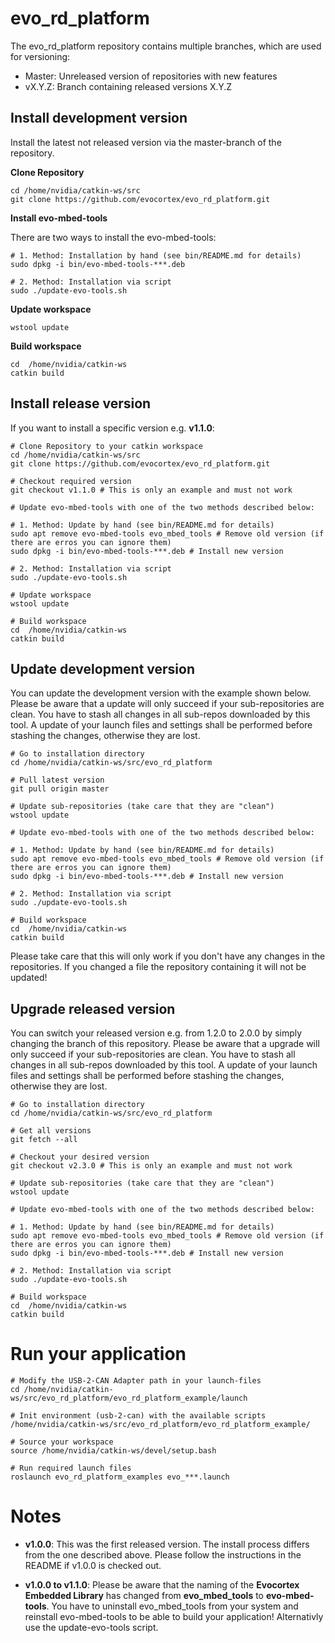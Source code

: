 # evo_rd_platform

The evo_rd_platform repository contains multiple branches, which are used for versioning:
-	Master: Unreleased version of repositories with new features
-	vX.Y.Z: Branch containing released versions X.Y.Z

## Install development version

Install the latest not released version via the master-branch of the repository.

**Clone Repository**
```
cd /home/nvidia/catkin-ws/src
git clone https://github.com/evocortex/evo_rd_platform.git
```

**Install evo-mbed-tools**

There are two ways to install the evo-mbed-tools:

```
# 1. Method: Installation by hand (see bin/README.md for details)
sudo dpkg -i bin/evo-mbed-tools-***.deb

# 2. Method: Installation via script
sudo ./update-evo-tools.sh
```

**Update workspace**
```
wstool update
```

**Build workspace**
```
cd  /home/nvidia/catkin-ws
catkin build
```

## Install release version

If you want to install a specific version e.g. **v1.1.0**:
```
# Clone Repository to your catkin workspace
cd /home/nvidia/catkin-ws/src
git clone https://github.com/evocortex/evo_rd_platform.git

# Checkout required version
git checkout v1.1.0 # This is only an example and must not work

# Update evo-mbed-tools with one of the two methods described below:

# 1. Method: Update by hand (see bin/README.md for details)
sudo apt remove evo-mbed-tools evo_mbed_tools # Remove old version (if there are erros you can ignore them)
sudo dpkg -i bin/evo-mbed-tools-***.deb # Install new version

# 2. Method: Installation via script
sudo ./update-evo-tools.sh

# Update workspace
wstool update

# Build workspace
cd  /home/nvidia/catkin-ws
catkin build
```
## Update development version

You can update the development version with the example shown below. Please be aware that a update will only succeed if your sub-repositories are clean. You have to stash all changes in all sub-repos downloaded by this tool. A update of your launch files and settings shall be performed before stashing the changes, otherwise they are lost.

```
# Go to installation directory
cd /home/nvidia/catkin-ws/src/evo_rd_platform

# Pull latest version
git pull origin master

# Update sub-repositories (take care that they are "clean")
wstool update

# Update evo-mbed-tools with one of the two methods described below:

# 1. Method: Update by hand (see bin/README.md for details)
sudo apt remove evo-mbed-tools evo_mbed_tools # Remove old version (if there are erros you can ignore them)
sudo dpkg -i bin/evo-mbed-tools-***.deb # Install new version

# 2. Method: Installation via script
sudo ./update-evo-tools.sh

# Build workspace
cd  /home/nvidia/catkin-ws
catkin build
```

Please take care that this will only work if you don't have any changes in the repositories.
If you changed a file the repository containing it will not be updated!

## Upgrade released version

You can switch your released version e.g. from 1.2.0 to 2.0.0 by simply changing the branch of this repository.
Please be aware that a upgrade will only succeed if your sub-repositories are clean. You have to stash all changes in all sub-repos downloaded by this tool. A update of your launch files and settings shall be performed before stashing the changes, otherwise they are lost.

```
# Go to installation directory
cd /home/nvidia/catkin-ws/src/evo_rd_platform

# Get all versions
git fetch --all

# Checkout your desired version
git checkout v2.3.0 # This is only an example and must not work

# Update sub-repositories (take care that they are "clean")
wstool update

# Update evo-mbed-tools with one of the two methods described below:

# 1. Method: Update by hand (see bin/README.md for details)
sudo apt remove evo-mbed-tools evo_mbed_tools # Remove old version (if there are erros you can ignore them)
sudo dpkg -i bin/evo-mbed-tools-***.deb # Install new version

# 2. Method: Installation via script
sudo ./update-evo-tools.sh

# Build workspace
cd  /home/nvidia/catkin-ws
catkin build
```

# Run your application

```
# Modify the USB-2-CAN Adapter path in your launch-files
cd /home/nvidia/catkin-ws/src/evo_rd_platform/evo_rd_platform_example/launch

# Init environment (usb-2-can) with the available scripts
/home/nvidia/catkin-ws/src/evo_rd_platform/evo_rd_platform_example/

# Source your workspace
source /home/nvidia/catkin-ws/devel/setup.bash

# Run required launch files
roslaunch evo_rd_platform_examples evo_***.launch
```

# Notes
- **v1.0.0**: This was the first released version. The install process differs from the one described above. Please follow the instructions in the README if v1.0.0 is checked out.

- **v1.0.0 to v1.1.0**: Please be aware that the naming of the **Evocortex Embedded Library** has changed from **evo_mbed_tools** to **evo-mbed-tools**. You have to uninstall evo_mbed_tools from your system and reinstall evo-mbed-tools to be able to build your application! Alternativly use the update-evo-tools script.
